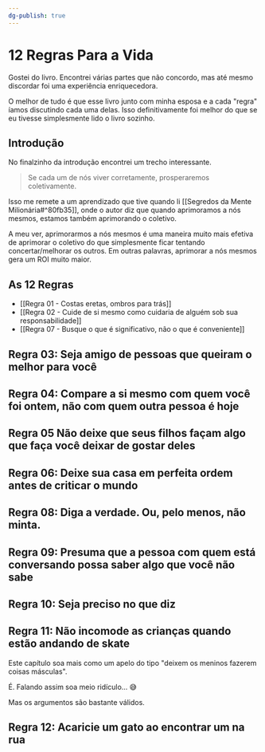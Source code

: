 ```yaml
---
dg-publish: true
---
```

# 12 Regras Para a Vida

Gostei do livro. Encontrei várias partes que não concordo, mas até mesmo discordar foi uma experiência enriquecedora.

O melhor de tudo é que esse livro junto com minha esposa e a cada "regra" íamos discutindo cada uma delas. Isso definitivamente foi melhor do que se eu tivesse simplesmente lido o livro sozinho.

## Introdução

No finalzinho da introdução encontrei um trecho interessante.


> Se cada um de nós viver corretamente, prosperaremos coletivamente.

Isso me remete a um aprendizado que tive quando li [[Segredos da Mente Milionária#^80fb35]], onde o autor diz que quando aprimoramos a nós mesmos, estamos também aprimorando o coletivo.

A meu ver, aprimorarmos a nós mesmos é uma maneira muito mais efetiva de aprimorar o coletivo do que simplesmente ficar tentando concertar/melhorar os outros. Em outras palavras, aprimorar a nós mesmos gera um ROI muito maior.

## As 12 Regras
- [[Regra 01 - Costas eretas, ombros para trás]]
- [[Regra 02 - Cuide de si mesmo como cuidaria de alguém sob sua responsabilidade]]
- [[Regra 07 - Busque o que é significativo, não o que é conveniente]]


## Regra 03: Seja amigo de pessoas que queiram o melhor para você

## Regra 04: Compare a si mesmo com quem você foi ontem, não com quem outra pessoa é hoje

## Regra 05 Não deixe que seus filhos façam algo que faça você deixar de gostar deles


## Regra 06: Deixe sua casa em perfeita ordem antes de criticar o mundo




## Regra 08: Diga a verdade. Ou, pelo menos, não minta.


## Regra 09: Presuma que a pessoa com quem está conversando possa saber algo que você não sabe


## Regra 10: Seja preciso no que diz


## Regra 11: Não incomode as crianças quando estão andando de skate

Este capítulo soa mais como um apelo do tipo "deixem os meninos fazerem coisas másculas".

É. Falando assim soa meio ridículo... 😅

Mas os argumentos são bastante válidos.



## Regra 12: Acaricie um gato ao encontrar um na rua

